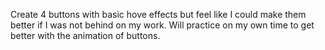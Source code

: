 Create 4 buttons with basic hove effects but feel like I could make them better if I was not behind on my work. Will practice on my own time to get better with the animation of buttons.
